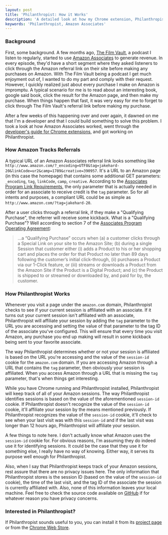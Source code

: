 ```yaml
---
layout: post
title: 'Philanthropist: How it Works'
description: 'A detailed look at how my Chrome extension, Philanthropist, works.'
keywords: 'Philanthropist, Amazon Associates'
---
```


### Background

First, some background. A few months ago, [The Film Vault](http://tfvpodcast.wordpress.com/), a podcast I listen to regularly, started to use [Amazon Associates](https://affiliate-program.amazon.com/) to generate revenue. In every episode, they'd have a short segment where they asked listeners to click through the Amazon referral link on their site before making any purchases on Amazon. With The Film Vault being a podcast I get much enjoyment out of, I wanted to do my part and comply with their request. However, I quickly realized just about every purchase I make on Amazon is impromptu. A typical scenario for me is to read about an interesting book, google said book, click the result for the Amazon page, and then make my purchase. When things happen that fast, it was very easy for me to forget to click through The Film Vault's referral link before making my purchase.

After a few weeks of this happening over and over again, it dawned on me that I'm a developer and that I could build something to solve this problem. I took a look at how Amazon Associates worked, went through the [developer's guide for Chrome extensions](http://code.google.com/chrome/extensions/devguide.html), and got working on Philanthropist.

### How Amazon Tracks Referrals

A typical URL of an Amazon Associates referral link looks something like `http://www.amazon.com/?_encoding=UTF8&tag=jakehard-20&linkCode=ur2&camp=1789&creative=390957`. It's a URL to an Amazon page (in this case the homepage) that contains some additional GET parameters: `_encoding`, `tag`, `linkCode`, `camp`, `creative`. According to the [Associates Program Link Requirements](https://affiliate-program.amazon.com/gp/associates/help/operating/linking?ie=UTF8&pf_rd_t=501&ref_=amb_link_353005802_6&pf_rd_m=ATVPDKIKX0DER&pf_rd_p=&pf_rd_s=assoc-center-1&pf_rd_r=&pf_rd_i=assoc_operating), the only parameter that is actually needed in order for an associate to receive credit is the `tag` parameter. So for all intents and purposes, a compliant URL could be as simple as `http://www.amazon.com/?tag=jakehard-20`.

After a user clicks through a referral link, if they make a "Qualifying Purchase", the referrer will receive some kickback. What is a "Qualifying Purchase"? Well according to section 7 of the [Associates Program Operating Agreement](https://affiliate-program.amazon.com/gp/associates/agreement?ie=UTF8&pf_rd_t=501&ref_=amb_link_84018271_7&pf_rd_m=ATVPDKIKX0DER&pf_rd_p=&pf_rd_s=assoc-right-1&pf_rd_r=&pf_rd_i=assoc_join_menu):

> ...a “Qualifying Purchase” occurs when (a) a customer clicks through a Special Link on your site to the Amazon Site; (b) during a single Session that customer either (i) adds a Product to his or her shopping cart and places the order for that Product no later than 89 days following the customer’s initial click-through, (ii) purchases a Product via our 1-Click feature, or (iii) streams or downloads a Product from the Amazon Site if the Product is a Digital Product; and (c) the Product is shipped to or streamed or downloaded by, and paid for by, the customer.

### How Philanthropist Works

Whenever you visit a page under the `amazon.com` domain, Philanthropist checks to see if your current session is affiliated with an associate. If it turns out your current session isn't affiliated with an associate, Philanthropist will affiliate your session by adding the `tag` parameter to the URL you are accessing and setting the value of that parameter to the tag ID of the associate you've configured. This will ensure that every time you visit Amazon, any purchase you end up making will result in some kickback being sent to your favorite associate.

The way Philanthropist determines whether or not your session is affiliated is based on the URL you're accessing and the value of the `session-id` cookie for the `amazon.com` domain. If you are accessing Amazon through a URL that contains the `tag` parameter, then obviously your session is affiliated. When you access Amazon through a URL that is missing the `tag` parameter, that's when things get interesting. 

While you have Chrome running and Philanthropist installed, Philanthropist will keep track of all of your Amazon sessions. The way Philanthropist identifies sessions is based on the value of the aforementioned `session-id` cookie. If Philanthropist doesn't recognize the value of the `session-id` cookie, it'll affiliate your session by the means mentioned previously. If Philanthropist recognizes the value of the `session-id` cookie, it'll check to see when your last visit was with this `session-id` and if the last visit was longer than 12 hours ago, Philanthropist will affiliate your session.

A few things to note here. I don't actually know what Amazon uses the `session-id` cookie for. For obvious reasons, I'm assuming they do indeed use it for identifying sessions. It could be the case that they use it for something else, I really have no way of knowing. Either way, it serves its purpose well enough for Philanthropist.

Also, when I say that Philanthropist keeps track of your Amazon sessions, rest assure that there are no privacy issues here. The only information that Philanthropist stores is the session ID (based on the value of the `session-id` cookie), the time of the last visit, and the tag ID of the associate the session is currently affiliated with. Also, none of this information leaves your local machine. Feel free to check the source code available on [GitHub](https://github.com/jharding/philanthropist) if for whatever reason you have privacy concerns.

### Interested in Philanthropist?

If Philanthropist sounds useful to you, you can install it from its [project page](http://thejakeharding.com/philanthropist) or from the [Chrome Web Store](https://chrome.google.com/webstore/detail/gpkiioplcncneimghhimiicknclmlodp).
